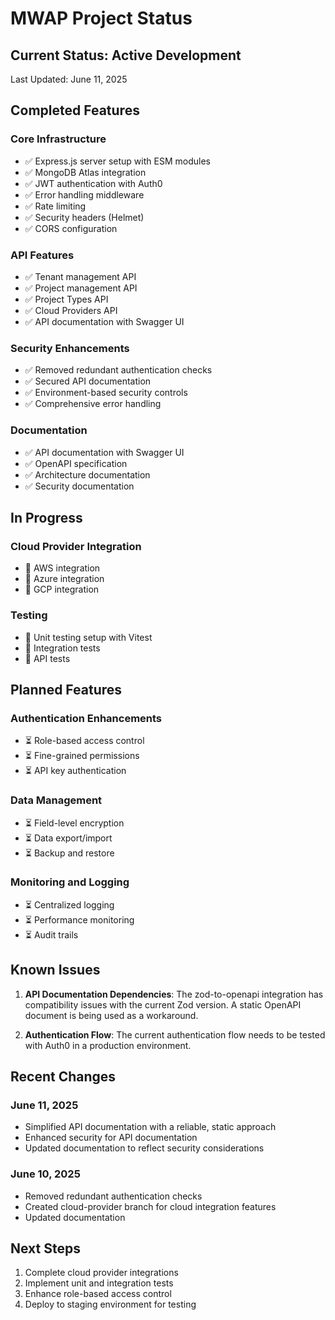 # MWAP Project Status

## Current Status: Active Development

Last Updated: June 11, 2025

## Completed Features

### Core Infrastructure
- ✅ Express.js server setup with ESM modules
- ✅ MongoDB Atlas integration
- ✅ JWT authentication with Auth0
- ✅ Error handling middleware
- ✅ Rate limiting
- ✅ Security headers (Helmet)
- ✅ CORS configuration

### API Features
- ✅ Tenant management API
- ✅ Project management API
- ✅ Project Types API
- ✅ Cloud Providers API
- ✅ API documentation with Swagger UI

### Security Enhancements
- ✅ Removed redundant authentication checks
- ✅ Secured API documentation
- ✅ Environment-based security controls
- ✅ Comprehensive error handling

### Documentation
- ✅ API documentation with Swagger UI
- ✅ OpenAPI specification
- ✅ Architecture documentation
- ✅ Security documentation

## In Progress

### Cloud Provider Integration
- 🔄 AWS integration
- 🔄 Azure integration
- 🔄 GCP integration

### Testing
- 🔄 Unit testing setup with Vitest
- 🔄 Integration tests
- 🔄 API tests

## Planned Features

### Authentication Enhancements
- ⏳ Role-based access control
- ⏳ Fine-grained permissions
- ⏳ API key authentication

### Data Management
- ⏳ Field-level encryption
- ⏳ Data export/import
- ⏳ Backup and restore

### Monitoring and Logging
- ⏳ Centralized logging
- ⏳ Performance monitoring
- ⏳ Audit trails

## Known Issues

1. **API Documentation Dependencies**: The zod-to-openapi integration has compatibility issues with the current Zod version. A static OpenAPI document is being used as a workaround.

2. **Authentication Flow**: The current authentication flow needs to be tested with Auth0 in a production environment.

## Recent Changes

### June 11, 2025
- Simplified API documentation with a reliable, static approach
- Enhanced security for API documentation
- Updated documentation to reflect security considerations

### June 10, 2025
- Removed redundant authentication checks
- Created cloud-provider branch for cloud integration features
- Updated documentation

## Next Steps

1. Complete cloud provider integrations
2. Implement unit and integration tests
3. Enhance role-based access control
4. Deploy to staging environment for testing
